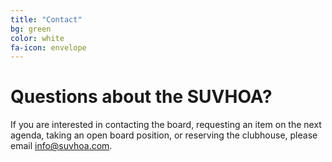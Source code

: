 ```yaml
---
title: "Contact"
bg: green
color: white
fa-icon: envelope
---
```


# Questions about the SUVHOA?
If you are interested in contacting the board, requesting an item on the next agenda, taking an open board position, or reserving the clubhouse, please email info@suvhoa.com.
